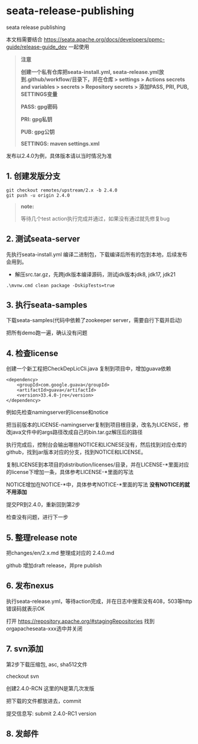 # seata-release-publishing

seata release publishing

本文档需要结合 https://seata.apache.org/docs/developers/ppmc-guide/release-guide_dev 一起使用

> **注意**
> 
> **创建一个私有仓库把seata-install.yml, seata-release.yml放到.github/workflow/目录下，并在仓库 > settings > Actions secrets and variables > secrets > Repository secrets > 添加PASS, PRI, PUB, SETTINGS变量**
>
> **PASS: gpg密码**
> 
> **PRI: gpg私钥**
> 
> **PUB: gpg公钥**
> 
> **SETTINGS: maven settings.xml**

发布以2.4.0为例，具体版本请以当时情况为准

## 1. 创建发版分支

```
git checkout remotes/upstream/2.x -b 2.4.0
git push -u origin 2.4.0
```

> **note:**
> 
> 等待几个test action执行完成并通过，如果没有通过就先修复bug

## 2. 测试seata-server

先执行seata-install.yml 编译二进制包，下载编译后所有的包到本地，后续发布会用到。

- 解压src.tar.gz，先跨jdk版本编译源码，测试jdk版本jdk8, jdk17, jdk21

```
.\mvnw.cmd clean package -DskipTests=true
```

## 3. 执行seata-samples

下载seata-samples(代码中依赖了zookeeper server，需要自行下载并启动)

把所有demo跑一遍，确认没有问题

## 4. 检查license

创建一个新工程把CheckDepLicCli.java 复制到项目中，增加guava依赖

```
<dependency>
    <groupId>com.google.guava</groupId>
    <artifactId>guava</artifactId>
    <version>33.4.0-jre</version>
</dependency>
```

例如先检查namingserver的license和notice

把当前版本的LICENSE-namingserver复制到项目根目录，改名为LICENSE，修改java文件中的args路径改成自己的bin.tar.gz解压后的路径

执行完成后，控制台会输出哪些NOTICE和LICNESE没有，然后找到对应仓库的github，找到jar版本对应的分支，找到NOTICE和LICENSE。

复制LICENSE到本项目的distribution/licenses/目录，并在LICENSE-*里面对应的license下增加一条，具体参考LICENSE-*里面的写法

NOTICE增加在NOTICE-*中，具体参考NOTICE-*里面的写法 **没有NOTICE的就不用添加**

提交PR到2.4.0，重新回到第2步

检查没有问题，进行下一步

## 5. 整理release note

把changes/en/2.x.md 整理成对应的 2.4.0.md

github 增加draft release，并pre publish

## 6. 发布nexus

执行seata-release.yml，等待action完成，并在日志中搜索没有408，503等http错误码就表示OK

打开 https://repository.apache.org/#stagingRepositories 找到orgapacheseata-xxx选中并关闭

## 7. svn添加

第2步下载压缩包, asc, sha512文件

checkout svn

创建2.4.0-RCN 这里的N是第几次发版

把下载的文件都放进去，commit

提交信息写: submit 2.4.0-RC1 version

## 8. 发邮件






